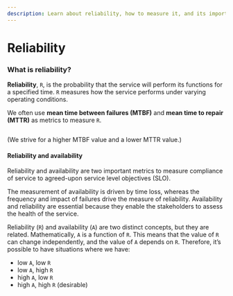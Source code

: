 ```yaml
---
description: Learn about reliability, how to measure it, and its importance.
---
```


# Reliability

### What is reliability? <a href="#what-is-reliability" id="what-is-reliability"></a>

**Reliability**, `R`, is the probability that the service will perform its functions for a specified time. `R` measures how the service performs under varying operating conditions.

We often use **mean time between failures (MTBF)** and **mean time to repair (MTTR)** as metrics to measure `R`.

<figure><img src="https://kuweiguge.github.io/Grokking-Modern-System-Design-Interview-Gitbook/assets/Screenshot 2023-08-20 at 4.41.49 AM.png" alt=""><figcaption></figcaption></figure>

(We strive for a higher MTBF value and a lower MTTR value.)

#### Reliability and availability <a href="#reliability-and-availability" id="reliability-and-availability"></a>

Reliability and availability are two important metrics to measure compliance of service to agreed-upon service level objectives (SLO).

The measurement of availability is driven by time loss, whereas the frequency and impact of failures drive the measure of reliability. Availability and reliability are essential because they enable the stakeholders to assess the health of the service.

Reliability (`R`) and availability (`A`) are two distinct concepts, but they are related. Mathematically, `A` is a function of `R`. This means that the value of `R` can change independently, and the value of `A` depends on `R`. Therefore, it’s possible to have situations where we have:

* low `A`, low `R`
* low `A`, high `R`
* high `A`, low `R`
* high `A`, high `R` (desirable)

<figure><img src="https://kuweiguge.github.io/Grokking-Modern-System-Design-Interview-Gitbook/assets/Screenshot 2023-08-20 at 4.42.33 AM.png" alt=""><figcaption></figcaption></figure>
